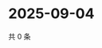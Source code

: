 # 2025-09-04

共 0 条

<!-- BEGIN ZHIHUQUESTIONS -->
<!-- 最后更新时间 Thu Sep 04 2025 00:13:05 GMT+0800 (China Standard Time) -->

<!-- END ZHIHUQUESTIONS -->
